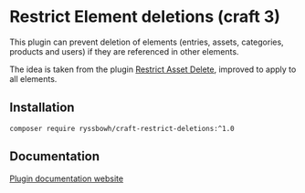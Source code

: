 # Restrict Element deletions (craft 3)

This plugin can prevent deletion of elements (entries, assets, categories, products and users) if they are referenced in other elements.

The idea is taken from the plugin [Restrict Asset Delete](https://github.com/la-haute-societe/craft-restrict-asset-delete), improved to apply to all elements.  

## Installation

`composer require ryssbowh/craft-restrict-deletions:^1.0`

## Documentation

[Plugin documentation website](https://puzzlers.run/plugins/restrict-element-deletions/1.x)